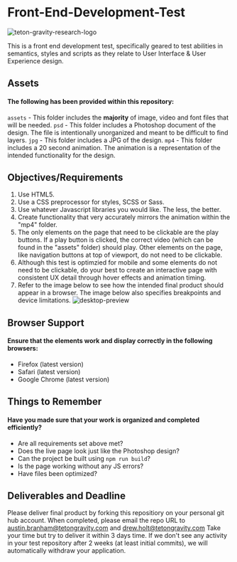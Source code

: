 # Front-End-Development-Test
![teton-gravity-research-logo](https://user-images.githubusercontent.com/25068260/46886003-cc7ac380-ce16-11e8-9078-923672736395.png)

This is a front end development test, specifically geared to test abilities in semantics, styles and scripts as they relate to User Interface & User Experience design.

## Assets
#### The following has been provided within this repository:

`assets` - This folder includes the **majority** of image, video and font files that will be needed.
`psd` - This folder includes a Photoshop document of the design. The file is intentionally unorganized and meant to be difficult to find layers.
`jpg` - This folder includes a JPG of the design.
`mp4` - This folder includes a 20 second animation. The animation is a representation of the intended functionality for the design.

## Objectives/Requirements
1. Use HTML5.
2. Use a CSS preprocessor for styles, SCSS or Sass.
3. Use whatever Javascript libraries you would like. The less, the better.
4. Create functionality that very accurately mirrors the animation within the "mp4" folder.
5. The only elements on the page that need to be clickable are the play buttons. If a play button is clicked, the correct video (which can be found in the "assets" folder) should play. Other elements on the page, like navigation buttons at top of viewport, do not need to be clickable.
6. Although this test is optimzied for mobile and some elements do not need to be clickable, do your best to create an interactive page with consistent UX detail through hover effects and animation timing.
7. Refer to the image below to see how the intended final product should appear in a browser. The image below also specifies breakpoints and device limitations.
![desktop-preview](https://user-images.githubusercontent.com/25068260/46884888-8a03b780-ce13-11e8-8ab4-97ed279216f1.jpg)

## Browser Support
#### Ensure that the elements work and display correctly in the following browsers:

- Firefox (latest version)
- Safari (latest version)
- Google Chrome (latest version)

## Things to Remember
#### Have you made sure that your work is organized and completed efficiently?

- Are all requirements set above met?
- Does the live page look just like the Photoshop design?
- Can the project be built using `npm run build`?
- Is the page working without any JS errors?
- Have files been optimized?

## Deliverables and Deadline
Please deliver final product by forking this repositiory on your personal git hub account. When completed, please email the repo URL to austin.branham@tetongravity.com and drew.holt@tetongravity.com
Take your time but try to deliver it within 3 days time. If we don't see any activity in your test repository after 2 weeks (at least initial commits), we will automatically withdraw your application.
